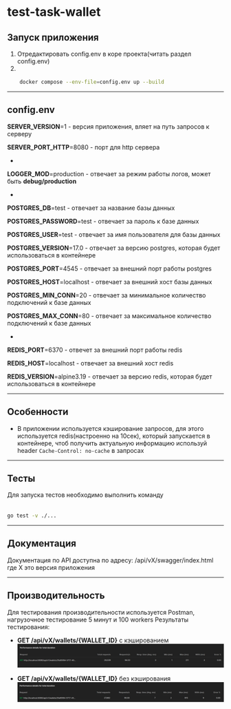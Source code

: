 # test-task-wallet

## Запуск приложения
1. Отредактировать config.env в коре проекта(читать раздел config.env)
2. 
```bash 
    docker compose --env-file=config.env up --build
```
---

## config.env

**SERVER_VERSION**=1 - версия приложения, вляет на путь запросов к серверу

**SERVER_PORT_HTTP**=8080 - порт для http сервера

-
**LOGGER_MOD**=production - отвечает за режим работы логов, может быть **debug/production**

-
**POSTGRES_DB**=test - отвечает за название базы данных

**POSTGRES_PASSWORD**=test - отвечает за пароль к базе данных

**POSTGRES_USER**=test - отвечает за имя пользователя для базы данных

**POSTGRES_VERSION**=17.0 - отвечает за версию postgres, которая будет использоваться в контейнере

**POSTGRES_PORT**=4545 - отвечает за внешний порт работы postgres

**POSTGRES_HOST**=localhost - отвечает за внешний хост базы данных

**POSTGRES_MIN_CONN**=20 - отвечает за минимальное количество подключений к базе данных

**POSTGRES_MAX_CONN**=80  - отвечает за максимальное количество подключений к базе данных

-
**REDIS_PORT**=6370 - отвечет за внешний порт работы redis

**REDIS_HOST**=localhost - отвечает за внешний хост redis

**REDIS_VERSION**=alpine3.19 - отвечает за версию redis, которая будет использоваться в контейнере

---

## Особенности
- В приложении используется кэширование запросов,
    для этого используется redis(настроенно на 10сек), который запускается в контейнере, 
    чтоб получить актуальную информацию используй header `Cache-Control: no-cache` в запросах

---

## Тесты
Для запуска тестов необходимо выполнить команду 
```bash 

go test -v ./... 
```

---

## Документация
Документация по API доступна по адресу: /api/vX/swagger/index.html где X это версия приложения

---

## Производительность

Для тестирования производительности используется Postman, нагрузочное тестирование 5 минут и 100 workers
Результаты тестирования:
- **GET /api/vX/wallets/{WALLET_ID}** с кэшированием
![Результат теста с кэшированием](resources/readme/test-cache.png)


- **GET /api/vX/wallets/{WALLET_ID}** без кэширования
![Результат теста без кэширования](resources/readme/test-no-cache.png)